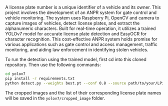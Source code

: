 A license plate number is a unique identifier of a vehicle and its owner. This project involves the development of an ANPR system for gate control and vehicle monitoring. The system uses Raspberry Pi, OpenCV and camera to capture images of vehicles, detect license plates, and extract the alphanumeric characters. Built for real-time operation, it utilizes a trained YOLOv7 model for accurate license plate detection and EasyOCR for character recognition. This cost-effective ANPR system holds promise for various applications such as gate control and access management, traffic monitoring, and aiding law enforcement in identifying stolen vehicles. 

To run the detection using the trained model, first cd into this cloned repository.
Then use the following commands:
 ```bash
cd yolov7
pip install -r requirements.txt
python detect.py --weights best.pt --conf 0.8 --source path/to/your/LPimage_or_imagefolder
 ```
The cropped images and the list of their corresponding license plate names will be saved in the `yolov7/cropped_image` folder.
